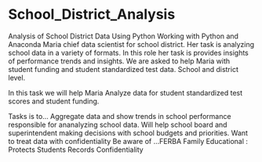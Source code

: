 # School_District_Analysis
Analysis of School District Data 
Using Python 
Working with Python and Anaconda
Maria chief data scientist for school district. Her task is analyzing school data in a variety of formats. In this role her task is 
provides insights of performance trends and insights. We are asked to help Maria with student funding and student standardized test data. School and district level. 

In this task we will help Maria Analyze data for student standardized test scores and student funding.

Tasks is to…
Aggregate data and show trends in school performance responsible for ananalyzing school data. 
Will help school board and superintendent making decisions with school budgets and priorities. 
Want to treat data with confidentiality 
Be aware of …FERBA Family Educational : Protects Students Records
Confidentiality 



